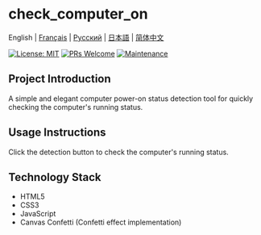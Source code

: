 # check_computer_on

English | [Français](doc/README.fr.md) | [Русский](doc/README.ru.md) | [日本語](doc/README.ja.md) | [简体中文](doc/README.zh.md)

[![License: MIT](https://img.shields.io/badge/License-MIT-yellow.svg)](https://opensource.org/licenses/MIT)
[![PRs Welcome](https://img.shields.io/badge/PRs-welcome-brightgreen.svg)](http://makeapullrequest.com)
[![Maintenance](https://img.shields.io/badge/Maintained%3F-yes-green.svg)](https://github.com/yourusername/check_computer_on/graphs/commit-activity)

## Project Introduction

A simple and elegant computer power-on status detection tool for quickly checking the computer's running status.

## Usage Instructions

Click the detection button to check the computer's running status.

## Technology Stack

- HTML5
- CSS3
- JavaScript
- Canvas Confetti (Confetti effect implementation) 